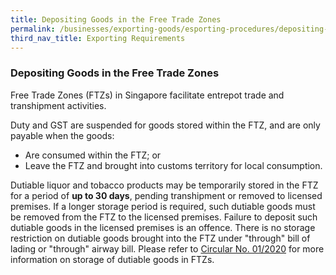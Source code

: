 ```yaml
---
title: Depositing Goods in the Free Trade Zones
permalink: /businesses/exporting-goods/esporting-procedures/depositing-goods-in-ftz
third_nav_title: Exporting Requirements
---
```


### Depositing Goods in the Free Trade Zones

Free Trade Zones (FTZs) in Singapore facilitate entrepot trade and transhipment activities.

Duty and GST are suspended for goods stored within the FTZ, and are only payable when the goods:

-   Are consumed within the FTZ; or
-   Leave the FTZ and brought into customs territory for local consumption.

Dutiable liquor and tobacco products may be temporarily stored in the FTZ for a period of **up to 30 days**, pending transhipment or removed to licensed premises. If a longer storage period is required, such dutiable goods must be removed from the FTZ to the licensed premises. Failure to deposit such dutiable goods in the licensed premises is an offence. There is no storage restriction on dutiable goods brought into the FTZ under "through" bill of lading or "through" airway bill. Please refer to  [Circular No. 01/2020](/news-and-media/circulars/circular012020ver1.pdf)  for more information on storage of dutiable goods in FTZs.
